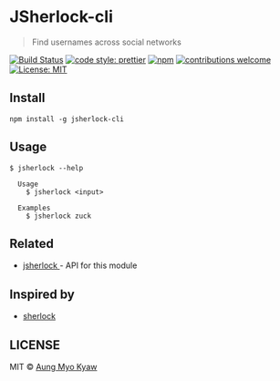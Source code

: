 # JSherlock-cli

> Find usernames across social networks

[![Build Status][travis]][travis-url]
[![code style: prettier][prettier]][prettier-url]
[![npm][npm-download]][npm-dl-url]
[![contributions welcome][contri]][contri-url]
[![License: MIT][license]][license-url]

## Install

```shell
npm install -g jsherlock-cli
```

## Usage

```shell
$ jsherlock --help

  Usage
    $ jsherlock <input>

  Examples
    $ jsherlock zuck
```

## Related

- [ jsherlock ][jsherlock] - API for this module

## Inspired by

- [sherlock][inspired-by]

## LICENSE

MIT © [Aung Myo Kyaw](https://github.com/AungMyoKyaw)

[inspired-by]: https://github.com/TheYahya/sherlock
[jsherlock]: https://github.com/AungMyoKyaw/jsherlock
[contri]: https://img.shields.io/badge/contributions-welcome-brightgreen.svg?style=flat-square
[contri-url]: https://github.com/AungMyoKyaw/jsherlock-cli/issues
[travis]: https://img.shields.io/travis/AungMyoKyaw/jsherlock-cli/master.svg?style=flat-square
[travis-url]: https://travis-ci.org/AungMyoKyaw/jsherlock-cli
[npm-download]: https://img.shields.io/npm/dt/jsherlock-cli.svg?style=flat-square
[npm-dl-url]: https://www.npmjs.com/package/jsherlock-cli
[license]: https://img.shields.io/badge/License-MIT-brightgreen.svg?style=flat-square
[license-url]: https://opensource.org/licenses/MIT
[prettier]: https://img.shields.io/badge/code_style-prettier-ff69b4.svg?style=flat-square
[prettier-url]: https://github.com/prettier/prettier
